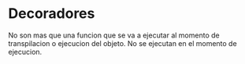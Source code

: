 # Decoradores

No son mas que una funcion que se va a ejecutar al momento de transpilacion o ejecucion del objeto.
No se ejecutan en el momento de ejecucion.
